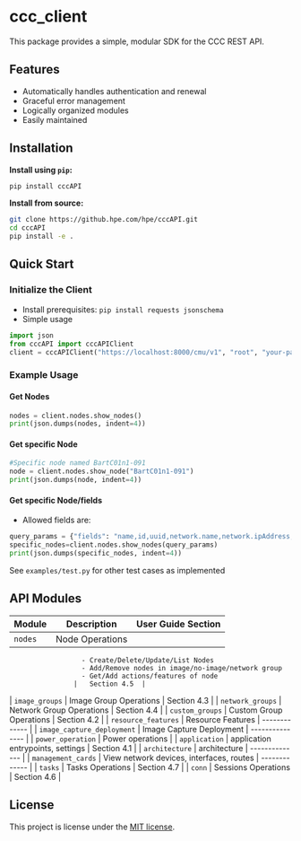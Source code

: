 # ccc_client

This package provides a simple, modular SDK for the CCC REST API.

## Features

* Automatically handles authentication and renewal
* Graceful error management
* Logically organized modules
* Easily maintained

## Installation

**Install using `pip`:**

```bash
pip install cccAPI 
```

**Install from source:**

```bash
git clone https://github.hpe.com/hpe/cccAPI.git
cd cccAPI
pip install -e .
```

## Quick Start

### Initialize the Client
- Install prerequisites: `pip install requests jsonschema`
- Simple usage 
```python
import json
from cccAPI import cccAPIClient
client = cccAPIClient("https://localhost:8000/cmu/v1", "root", "your-password")
```

### Example Usage

#### Get Nodes

```python
nodes = client.nodes.show_nodes()
print(json.dumps(nodes, indent=4))
```

#### Get specific Node

```python
#Specific node named BartC01n1-091
node = client.nodes.show_node("BartC01n1-091")
print(json.dumps(node, indent=4))
```

#### Get specific Node/fields 
- Allowed fields are: 

```python 
query_params = {"fields": "name,id,uuid,network.name,network.ipAddress,network.macAddress"}
specific_nodes=client.nodes.show_nodes(query_params)
print(json.dumps(specific_nodes, indent=4))
```

See `examples/test.py` for other test cases as implemented

## API Modules

| Module                | Description | User Guide Section | 
|----------------------|-------------|----------------------|
| `nodes`           | Node Operations
                      - Create/Delete/Update/List Nodes
                      - Add/Remove nodes in image/no-image/network group
                      - Get/Add actions/features of node 
                    |   Section 4.5  | 
| `image_groups`       | Image Group Operations |   Section 4.3 | 
| `network_groups`  | Network Group Operations |    Section 4.4 |
| `custom_groups` | Custom Group Operations |   Section 4.2 |
| `resource_features` | Resource Features | ------------- | 
| `image_capture_deployment`   | Image Capture Deployment | --------------- |
| `power_operation`            | Power operations |
| `application`          | application entrypoints, settings |  Section 4.1 | 
| `architecture`              | architecture  | --------------  |
| `management_cards`      | View network devices, interfaces, routes |  ------------- |
| `tasks`           | Tasks Operations |    Section 4.7     |
| `conn`           | Sessions Operations |  Section 4.6     |

## License

This project is license under the [MIT license](LICENSE).
